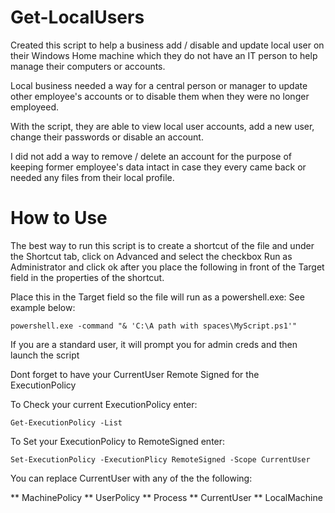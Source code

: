 # Get-LocalUsers

Created this script to help a business add / disable and update local user on their Windows Home machine which they do not have an IT person to help
manage their computers or accounts.

Local business needed a way for a central person or manager to update other employee's accounts or to disable them when they were no longer
employeed. 

With the script, they are able to view local user accounts, add a new user, change their passwords or disable an account.

I did not add a way to remove / delete an account for the purpose of keeping former employee's data intact in case they every came back or needed any files from 
their local profile.


# How to Use

The best way to run this script is to create a shortcut of the file and under the Shortcut tab, click on Advanced
and select the checkbox Run as Administrator and click ok after you place the following in front of the 
Target field in the properties of the shortcut.

Place this in the Target field so the file will run as a powershell.exe: See example below:

`powershell.exe -command "& 'C:\A path with spaces\MyScript.ps1'"`

If you are a standard user, it will prompt you for admin creds and then launch the script

Dont forget to have your CurrentUser Remote Signed for the ExecutionPolicy

To Check your current ExecutionPolicy enter:

`Get-ExecutionPolicy -List`

To Set your ExecutionPolicy to RemoteSigned enter:

`Set-ExecutionPolicy -ExecutionPlicy RemoteSigned -Scope CurrentUser`

You can replace CurrentUser with any of the the following:

** MachinePolicy
** UserPolicy
** Process
** CurrentUser
** LocalMachine
